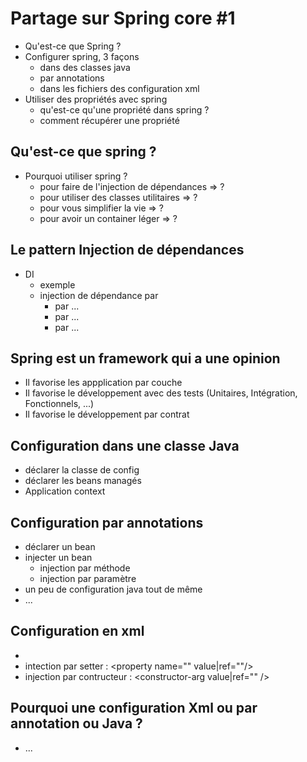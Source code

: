# Partage sur Spring core #1

* Qu'est-ce que Spring ?
* Configurer spring, 3 façons
    - dans des classes java
    - par annotations
    - dans les fichiers des configuration xml
* Utiliser des propriétés avec spring
    - qu'est-ce qu'une propriété dans spring ?
    - comment récupérer une propriété
    
    
    
    
## Qu'est-ce que spring ?
* Pourquoi utiliser spring ?
    - pour faire de l'injection de dépendances => ?
    - pour utiliser des classes utilitaires => ?
    - pour vous simplifier la vie => ?
    - pour avoir un container léger => ?
        
    
    
## Le pattern Injection de dépendances
* DI
    - exemple
    - injection de dépendance par 
        - par ...
        - par ...
        - par ...
     
    
    
## Spring est un framework qui a une opinion
* Il favorise les appplication par couche
* Il favorise le développement avec des tests (Unitaires, Intégration, Fonctionnels, ...)
* Il favorise le développement par contrat
    
    
    
## Configuration dans une classe Java
* déclarer la classe de config
* déclarer les beans managés
* Application context
    
    
    
## Configuration par annotations
* déclarer un bean
* injecter un bean
     - injection par méthode
     - injection par paramètre
* un peu de configuration java tout de même
* ...
    
    
    
## Configuration en xml
* <bean id="" class=""/>
* intection par setter : <property name="" value|ref=""/>
* injection par contructeur : <constructor-arg value|ref="" />
    
    
    
## Pourquoi une configuration Xml ou par annotation ou Java ?
* ...
 


